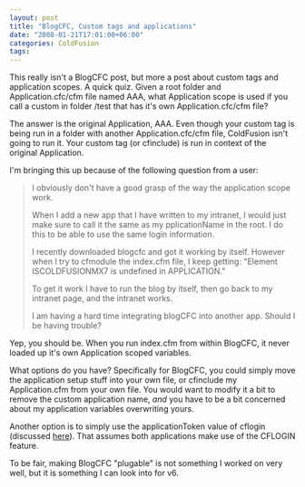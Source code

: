 ```yaml
---
layout: post
title: "BlogCFC, Custom tags and applications"
date: "2008-01-21T17:01:00+06:00"
categories: ColdFusion 
tags: 
---
```


This really isn't a BlogCFC post, but more a post about custom tags and application scopes. A quick quiz. Given a root folder and Application.cfc/cfm file named AAA, what Application scope is used if you call a custom in folder /test that has it's own Application.cfc/cfm file?
<!--more-->
The answer is the original Application, AAA. Even though your custom tag is being run in a folder with another Application.cfc/cfm file, ColdFusion isn't going to run it. Your custom tag (or cfinclude) is run in context of the original Application.

I'm bringing this up because of the following question from a user:

<blockquote>
<p>
I obviously don't have a good grasp of the way the application scope work.

When I add a new app that I have written to my intranet, I would just make sure to call it the same as my pplicationName in the root.  I do this to be able to use the same login information.
 
I recently downloaded blogcfc and got it working by itself.  However when I try to cfmodule the index.cfm file, I keep getting: "Element ISCOLDFUSIONMX7 is undefined in APPLICATION."
 
To get it work I have to run the blog by itself, then go back to my intranet page, and the intranet works.
 
I am having a hard time integrating blogCFC into another app.  Should I be having trouble?
</p>
</blockquote>

Yep, you should be. When you run index.cfm from within BlogCFC, it never loaded up it's own Application scoped variables.

What options do you have? Specifically for BlogCFC, you could simply move the application setup stuff into your own file, or cfinclude my Application.cfm from your own file. You would want to modify it a bit to remove the custom application name, <i>and</i> you have to be a bit concerned about my application variables overwriting yours.

Another option is to simply use the applicationToken value of cflogin (discussed <a href="http://www.raymondcamden.com/index.cfm/2008/1/11/Ask-a-Jedi-One-login-multiple-applications">here</a>). That assumes both applications make use of the CFLOGIN feature.

To be fair, making BlogCFC "plugable" is not something I worked on very well, but it is something I can look into for v6.